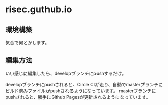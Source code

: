 # risec.guthub.io
## 環境構築
気合で何とかします。

## 編集方法
いい感じに編集したら、developブランチにpushするだけ。

developブランチにpushされると、Circle CIが走り、自動でmasterブランチにビルド済みファイルがpushされるようになっています。
masterブランチにpushされると、勝手にGithub Pagesが更新されるようになっています。
